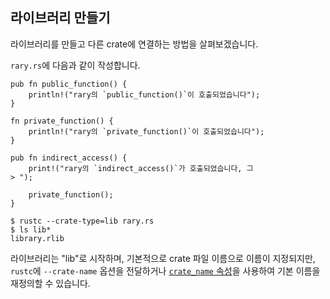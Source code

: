## 라이브러리 만들기

라이브러리를 만들고 다른 crate에 연결하는 방법을 살펴보겠습니다.

`rary.rs`에 다음과 같이 작성합니다.

```rust,ignore
pub fn public_function() {
    println!("rary의 `public_function()`이 호출되었습니다");
}

fn private_function() {
    println!("rary의 `private_function()`이 호출되었습니다");
}

pub fn indirect_access() {
    print!("rary의 `indirect_access()`가 호출되었습니다, 그
> ");

    private_function();
}
```

```shell
$ rustc --crate-type=lib rary.rs
$ ls lib*
library.rlib
```

라이브러리는 "lib"로 시작하며, 기본적으로 crate 파일 이름으로 이름이 지정되지만, `rustc`에 `--crate-name` 옵션을 전달하거나 [`crate_name`
속성][crate-name]을 사용하여 기본 이름을 재정의할 수 있습니다.

[crate-name]: ../attribute/crate.md
